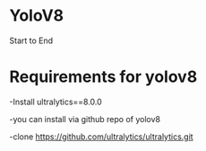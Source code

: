 # YoloV8
Start to End

# Requirements for yolov8
-Install ultralytics==8.0.0

-you can install via github repo of yolov8

-clone https://github.com/ultralytics/ultralytics.git

